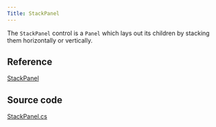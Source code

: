 ```yaml
---
Title: StackPanel
---
```

The `StackPanel` control is a `Panel` which lays out its children by stacking them horizontally or vertically.

## Reference
[StackPanel](http://reference.avaloniaui.net/api/Avalonia.Controls/StackPanel/)

## Source code
[StackPanel.cs](https://github.com/AvaloniaUI/Avalonia/blob/master/src/Avalonia.Controls/StackPanel.cs)